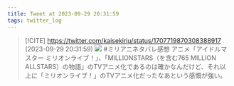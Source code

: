 ```yaml
---
title: Tweet at 2023-09-29 20:31:59
tags: twitter_log
---
```


> [!CITE] https://twitter.com/kaisekiriu/status/1707719870308388917 (2023-09-29 20:31:59)
> ![](https://twitter.com/kaisekiriu/status/1707719870308388917)
> #ミリアニネタバレ感想
> アニメ「アイドルマスター ミリオンライブ！」、「MILLIONSTARS（を含む765 MILLION ALLSTARS）の物語」のTVアニメ化であるのは確かなんだけど、それ以上に「ミリオンライブ！」のTVアニメ化だったなあという感慨が強い。

